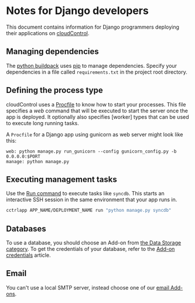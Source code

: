 # Notes for Django developers

This document contains information for Django programmers deploying their applications on [cloudControl].

## Managing dependencies
The [python buildpack] uses [pip] to manage dependencies. Specify your dependencies in
a file called `requirements.txt` in the project root directory.

## Defining the process type

cloudControl uses a [Procfile] to know how to start your processes.
This file specifies a _web_ command that will be executed to start the server
once the app is deployed.
It optionally also specifies [worker] types that can be used to execute long running tasks.

A `Procfile` for a Django app using gunicorn as web server might look like this:
~~~
web: python manage.py run_gunicorn --config gunicorn_config.py -b 0.0.0.0:$PORT
manage: python manage.py
~~~

## Executing management tasks
Use the [Run command][ssh-session] to execute tasks like `syncdb`. This starts an interactive SSH
session in the same environment that your app runs in.
~~~bash
cctrlapp APP_NAME/DEPLOYMENT_NAME run "python manage.py syncdb"
~~~

## Databases
To use a database, you should choose an Add-on from [the Data Storage category][data-storage-addons].
To get the credentials of your database, refer to the [Add-on credentials][add-on-credentials] article.

## Email
You can't use a local SMTP server, instead choose one of our [email Add-ons][messaging-addons].

[ssh-session]: https://www.cloudcontrol.com/dev-center/Platform%20Documentation#secure-shell-ssh
[python buildpack]: https://github.com/cloudControl/buildpack-python
[pip]: http://www.pip-installer.org/
[procfile]: https://www.cloudcontrol.com/dev-center/Platform%20Documentation#buildpacks-and-the-procfile
[messaging-addons]: https://www.cloudcontrol.com/dev-center/Add-on%20Documentation/Messaging%20&%20Mobile/
[data-storage-addons]: https://www.cloudcontrol.com/dev-center/Add-on%20Documentation/Data%20Storage/
[add-on-credentials]: https://www.cloudcontrol.com/dev-center/Guides/Python/Add-on%20credentials.md
[cloudControl]: https://www.cloudcontrol.com/
